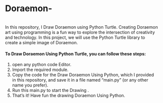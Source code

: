 # Doraemon-
<br>
In this repository, I Draw Doraemon using Python Turtle. Creating Doraemon art using programming is a fun way to explore the intersection of creativity and technology. In this project, we will use the Python Turtle library to create a simple image of Doraemon. 
<br>
<h4>To Draw Doraemon Using Python Turtle, you can follow these steps:</h4>
<ol>
<li>open any python code Editor.</li>
<li>Import  the required  module.</li>
<li>Copy the code for the Draw Doraemon Using Python, which I provided in this repository, and save it in a file named “main.py” (or any other name you prefer).</li>
<li>Run this  main.py to start the Drawing .</li>
<li>That’s it! Have fun the drawing Doraemon Using Python.</li>
</ol>

